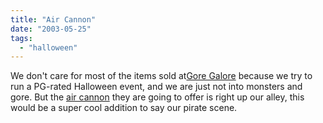 ```yaml
---
title: "Air Cannon"
date: "2003-05-25"
tags: 
  - "halloween"
---
```


We don't care for most of the items sold at[Gore Galore](http://www.gore-galore.com/ "Gore Galore manufactures haunted house props, haunted house supplies, halloween props, halloween masks, costumes, corpses, special effects, body forms, halloween supplies") because we try to run a PG-rated Halloween event, and we are just not into monsters and gore. But the [air cannon](http://goregalore.hypermart.net/images/Da_Boom_Air_Cannon.jpg) they are going to offer is right up our alley, this would be a super cool addition to say our pirate scene.
